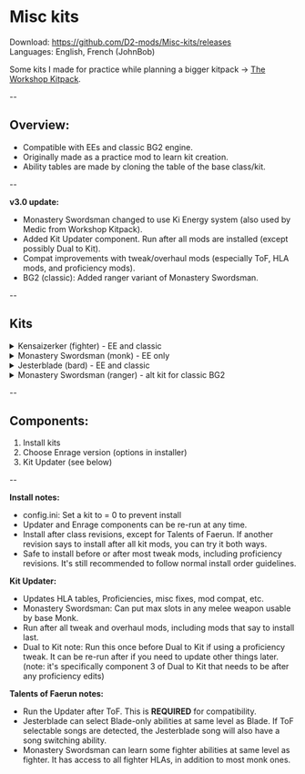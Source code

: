 # Misc kits

Download: https://github.com/D2-mods/Misc-kits/releases  
Languages: English, French (JohnBob)

Some kits I made for practice while planning a bigger kitpack -> [The Workshop Kitpack](https://github.com/D2-mods/The-Workshop-Kitpack).

--

Overview:
-
- Compatible with EEs and classic BG2 engine.
- Originally made as a practice mod to learn kit creation.
- Ability tables are made by cloning the table of the base class/kit.

--

**v3.0 update:**
- Monastery Swordsman changed to use Ki Energy system (also used by Medic from Workshop Kitpack).
- Added Kit Updater component. Run after all mods are installed (except possibly Dual to Kit).
- Compat improvements with tweak/overhaul mods (especially ToF, HLA mods, and proficiency mods).
- BG2 (classic): Added ranger variant of Monastery Swordsman.

--

Kits
-
<details>
  <summary>Kensaizerker (fighter) - EE and classic</summary>
  
---

KENSAIZERKER: A variant of the kensai, or "sword saint", this warrior is in tune with <PRO_HISHER> animalistic side and, during combat, can achieve an ecstatic state of mind that will enable <PRO_HIMHER> to fight longer, harder, and more savagely than any person has a right to.

Advantages:
- +2 bonus to Armor Class.
- +1 to attack and damage rolls every 3 levels.
- -1 bonus to Speed Factor every 4 levels.
- May use the Enrage ability. Gains one use at level 1 and an additional use every 4 levels thereafter.

ENRAGE: For 1 turn, the character gains a +2 bonus to attack and damage rolls, a +2 bonus to Armor Class, and immunity to charm, confusion, fear, feeblemind, hold, imprisonment, level drain, maze, stun, and sleep. The character also gains 15 temporary Hit Points which are taken away at the end of the berserk spree, possibly knocking <PRO_HIMHER> unconscious.

Disadvantages:
- Becomes winded after berserking: -2 penalty to attack rolls, damage, and Armor Class.
- May not wear any armor.
- May not use missile weapons.
- May not wear gauntlets or bracers.
- Alignment restricted to any non-lawful.

---
  
</details>

<details>
  <summary>Monastery Swordsman (monk) - EE only</summary>
  
---

MONASTERY SWORDSMAN: Monks are warriors who pursue perfection through contemplation as well as action. Among them are a subset that have been specially trained to be one with their favored weapons. This Monk's best known feat is the ability to sever an opponent with a single strike.

Advantages:
- May achieve Grand Mastery (five slots) in any melee weapon available to Monks.
- May place 2 slots in Single Weapon Style and 3 slots in Two-Weapon Style.
- +1 to attack and damage rolls at 3rd level and an additional +1 bonus every 5 levels thereafter.
- Gains Ki Energy, which is used to activate kit abilities. Gains +1 per level to maximum Ki Energy, up to level 20.
- Ki Regen: The character passively regains +1 Ki Energy every 5 rounds.
- 3rd level: May use the Element—Fire ability. Requires 3 Ki Energy.

ELEMENT—FIRE: For 4 rounds, each successful melee attack deals an extra 2d6 fire damage.

- 5th level: May use the Element—Wind ability. Requires 3 Ki Energy.

ELEMENT—WIND: For 4 rounds, each successful melee attack deals an extra 2d6 slashing damage.

- 7th level: May use the Element—Moon ability. Requires 3 Ki Energy.

ELEMENT—MOON: For 4 rounds, each successful melee attack deals an extra 2d6 magic damage.

- 13th level: May use the Sever ability. Requires 6 Ki Energy.

SEVER: A single deadly strike. The next successful attack within 2 rounds forces the target to make a save vs. Death at -2 or die. An opponent that survives the attack still suffers 5d6 slashing damage.

Disadvantages:
- Unarmed attacks do not gain extra Attacks Per Round bonuses.
- May not use the Stunning Blow ability.
- May not use the Quivering Palm ability.
- May not use slings or darts.

---

</details>

<details>
  <summary>Jesterblade (bard) - EE and classic</summary>
  
---

JESTERBLADE: The Jesterblade is well versed in the arts of ridicule and hilarity, and uses <PRO_HISHER> abilities to confuse enemies, cavorting madly during combat. Do not mistake <PRO_HIMHER> for a true fool, however. This bard is an expert fighter and adventurer, whose fighting style is lethally dangerous.

Advantages:
- The Jesterblade's song confuses enemies within 30 feet unless they save vs. Spell at a +2 bonus. The bonus lowers to +1 at level 5, +0 at level 10, -1 at level 15, and -2 at level 20.
- May place 3 slots in Two-Weapon Style.
- May use the Offensive Spin and Defensive Spin abilities once per day. Gains one use each at level 1 and an additional use each every 4 levels thereafter.

OFFENSIVE SPIN: During the next 4 rounds, the character gains a +2 bonus to attack and damage rolls, an extra attack per round, doubled movement rate, and all attacks deal maximum damage for the duration. Offensive Spin may not be used in conjunction with the Haste or Improved Haste spells.

DEFENSIVE SPIN: During the next 4 rounds, the character is rooted to the spot and gains a +1 bonus to Armor Class per level, up to a maximum of +10.
  
Disadvantages:
- Bard Song does not gain additional effects at higher levels.
- Only has one half the normal Lore value.
- Only has one half the normal Pick Pockets skill.

---
  
</details>

<details>
  <summary>Monastery Swordsman (ranger) - alt kit for classic BG2</summary>
  
---

MONASTERY SWORDSMAN: These finely skilled warriors channel a subtle energy, called ki, to perform amazing feats. Their best known feat is the ability to sever an opponent with a single strike.

Advantages:
-  Gains all passive bonuses of the monk class, except for improved fist attacks.
-  May achieve Grand Mastery in any melee weapon that a thief can use.
-  Bonus +1 to hit and +1 to damage at 3rd level and every 5 levels thereafter.
-  3rd level:  May use 'Element—Fire' ability once per day. Gains additional uses at levels 8 and 20. For 4 rounds, each successful melee attack deals an extra 2d6 fire damage.
-  6th level:  May use 'Element—Wind' ability once per day. Gains additional uses at levels 11 and 20. For 4 rounds, each successful melee attack deals an extra 2d6 slashing damage.
-  7th level:  Lay on Hands to heal 2 hit points per level
-  9th level:  May use 'Element—Moon' ability once per day. Gains additional uses at levels 14 and 20. For 4 rounds, each successful melee attack deals an extra 2d6 magic damage.
-  13th level:  May use 'Sever' ability once per day. Gains an additional use at level 18.
-  Sever: A single deadly strike. The next successful attack within 1 round forces the target to make a save vs. Death at -2 or die. An opponent that survives the attack still suffers 5d6 slashing damage.

Disadvantages:
-  May not use missile weapons
-  May not wear armor or helmets
-  May not wear gauntlets or bracers
-  May not use shields
-  May not use 'charm animal' ability
-  May not cast priest spells
-  Cannot be chaotic alignments

---
  
</details>

--

Components:
-
1. Install kits
2. Choose Enrage version (options in installer)
3. Kit Updater (see below)

--

**Install notes:**
- config.ini: Set a kit to = 0 to prevent install
- Updater and Enrage components can be re-run at any time.
- Install after class revisions, except for Talents of Faerun. If another revision says to install after all kit mods, you can try it both ways.
- Safe to install before or after most tweak mods, including proficiency revisions. It's still recommended to follow normal install order guidelines.

**Kit Updater:**
- Updates HLA tables, Proficiencies, misc fixes, mod compat, etc.
- Monastery Swordsman: Can put max slots in any melee weapon usable by base Monk.
- Run after all tweak and overhaul mods, including mods that say to install last.
- Dual to Kit note: Run this once before Dual to Kit if using a proficiency tweak. It can be re-run after if you need to update other things later. (note: it's specifically component 3 of Dual to Kit that needs to be after any proficiency edits)

**Talents of Faerun notes:**
- Run the Updater after ToF. This is **REQUIRED** for compatibility.
- Jesterblade can select Blade-only abilities at same level as Blade. If ToF selectable songs are detected, the Jesterblade song will also have a song switching ability.
- Monastery Swordsman can learn some fighter abilities at same level as fighter. It has access to all fighter HLAs, in addition to most monk ones.
